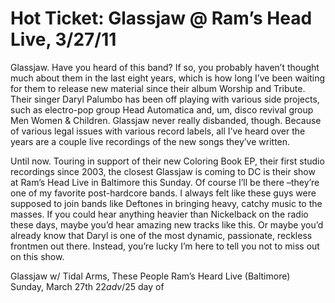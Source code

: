 # Hot Ticket: Glassjaw @ Ram’s Head Live, 3/27/11

Glassjaw. Have you heard of this band? If so, you probably haven’t thought much about them in the last eight years, which is how long I’ve been waiting for them to release new material since their album Worship and Tribute. Their singer Daryl Palumbo has been off playing with various side projects, such as electro-pop group Head Automatica and, um, disco revival group Men Women & Children. Glassjaw never really disbanded, though. Because of various legal issues with various record labels, all I’ve heard over the years are a couple live recordings of the new songs they’ve written.

Until now. Touring in support of their new Coloring Book EP, their first studio recordings since 2003, the closest Glassjaw is coming to DC is their show at Ram’s Head Live in Baltimore this Sunday. Of course I’ll be there –they’re one of my favorite post-hardcore bands. I always felt like these guys were supposed to join bands like Deftones in bringing heavy, catchy music to the masses. If you could hear anything heavier than Nickelback on the radio these days, maybe you’d hear amazing new tracks like this. Or maybe you’d already know that Daryl is one of the most dynamic, passionate, reckless frontmen out there. Instead, you’re lucky I’m here to tell you not to miss out on this show.

Glassjaw
w/ Tidal Arms, These People
Ram’s Heard Live (Baltimore)
Sunday, March 27th
$22 adv/$25 day of